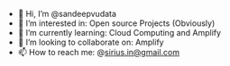 - 👋 Hi, I’m @sandeepvudata
- 👀 I’m interested in: Open source Projects (Obviously)
- 🌱 I’m currently learning: Cloud Computing and Amplify
- 💞️ I’m looking to collaborate on: Amplify 
- 📫 How to reach me: @sirius.in@gmail.com

<!---
sandeepvudata/sandeepvudata is a ✨ special ✨ repository because its `README.md` (this file) appears on your GitHub profile.
You can click the Preview link to take a look at your changes.
--->
